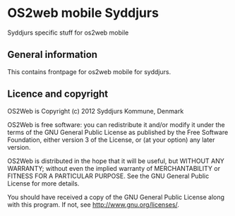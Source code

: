 OS2web mobile Syddjurs
======================
Syddjurs specific stuff for os2web mobile

General information
-------------------
This contains frontpage for os2web mobile for syddjurs.

Licence and copyright
---------------------
OS2Web is Copyright (c) 2012 Syddjurs Kommune, Denmark

OS2Web is free software: you can redistribute it and/or modify it under the terms of the GNU General Public License as published by the Free Software Foundation, either version 3 of the License, or (at your option) any later version.

OS2Web is distributed in the hope that it will be useful, but WITHOUT ANY WARRANTY; without even the implied warranty of MERCHANTABILITY or FITNESS FOR A PARTICULAR PURPOSE. See the GNU General Public License for more details.

You should have received a copy of the GNU General Public License along with this program. If not, see http://www.gnu.org/licenses/.
